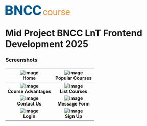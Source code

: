 <img src="/assets/brand/Logo.svg" alt="Project Logo" width="40%" align="center">

# Mid Project BNCC LnT Frontend Development 2025

### Screenshots
| **![image](https://github.com/user-attachments/assets/e4b1e775-ac7d-4db4-a705-3984e4605903)<br>Home** | **![image](https://github.com/user-attachments/assets/73d5d658-7aad-4733-a022-91882b0a1ca6)<br>Popular Courses** |
|:---:|:---:|
| **![image](https://github.com/user-attachments/assets/085c110d-5eec-448e-b3f8-a5ad0fab4159)<br>Course Advantages** | **![image](https://github.com/user-attachments/assets/04157d99-88fe-4b34-9f23-e7dc98e5c316)<br>List Courses** |
| **![image](https://github.com/user-attachments/assets/cb4fc578-4ac1-44ce-a1a5-df1352b0771c)<br>Contact Us** | **![image](https://github.com/user-attachments/assets/8b8383c5-4e77-4bc0-9f0a-50dae860f698)<br>Message Form** |
| **![image](https://github.com/user-attachments/assets/aeee4a41-19b2-41f3-ab90-708f3925f523)<br>Login** | **![image](https://github.com/user-attachments/assets/9f0477a4-fa48-4827-a167-869111470f23)<br>Sign Up** |
